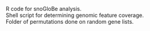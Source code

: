 R code for snoGloBe analysis. \
Shell script for determining genomic feature coverage. \
Folder of permutations done on random gene lists.
